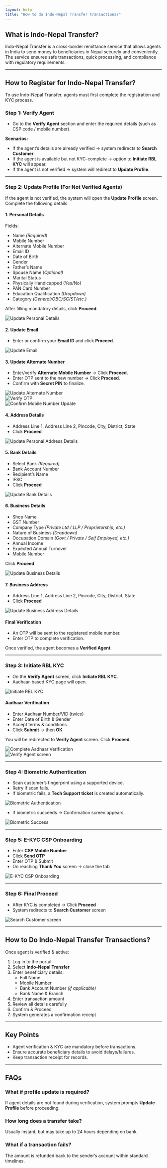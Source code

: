 ```yaml
---
layout: help
title: "How to do Indo-Nepal Transfer transactions?"
---
```


## What is Indo-Nepal Transfer?
Indo-Nepal Transfer is a cross-border remittance service that allows agents in India to send money to beneficiaries in Nepal securely and conveniently. The service ensures safe transactions, quick processing, and compliance with regulatory requirements.

---

## How to Register for Indo-Nepal Transfer?

To use Indo-Nepal Transfer, agents must first complete the registration and KYC process.

### Step 1: Verify Agent
- Go to the **Verify Agent** section and enter the required details (such as CSP code / mobile number).  

**Scenarios:**
- If the agent’s details are already verified → system redirects to **Search Customer**.  
- If the agent is available but not KYC-complete → option to **Initiate RBL KYC** will appear.  
- If the agent is not verified → system will redirect to **Update Profile**.  

---

### Step 2: Update Profile (For Not Verified Agents)

If the agent is not verified, the system will open the **Update Profile** screen. Complete the following details:

#### 1. Personal Details
Fields:  
- Name *(Required)*  
- Mobile Number  
- Alternate Mobile Number  
- Email ID  
- Date of Birth  
- Gender  
- Father’s Name  
- Spouse Name *(Optional)*  
- Marital Status  
- Physically Handicapped (Yes/No)  
- PAN Card Number  
- Education Qualification *(Dropdown)*  
- Category *(General/OBC/SC/ST/etc.)*  

After filling mandatory details, click **Proceed**.  

![Update Personal Details](../images/help/Indo-Nepal/notfound_a.jpeg)

#### 2. Update Email
- Enter or confirm your **Email ID** and click **Proceed**.  

![Update Email](../images/help/Indo-Nepal/updateEmail.jpeg)

#### 3. Update Alternate Number
- Enter/verify **Alternate Mobile Number** → Click **Proceed**.  
- Enter OTP sent to the new number → Click **Proceed**.  
- Confirm with **Secret PIN** to finalize.  

![Update Alternate Number](../images/help/Indo-Nepal/updateAlternatemobilenumber.jpeg)  
![Verify OTP](../images/help/Indo-Nepal/verify_otp1.jpeg)  
![Confirm Mobile Number Update](../images/help/Indo-Nepal/conformmbupadate.jpeg)

#### 4. Address Details
- Address Line 1, Address Line 2, Pincode, City, District, State  
- Click **Proceed**  

![Update Personal Address Details](../images/help/Indo-Nepal/notfound_b.jpeg)

#### 5. Bank Details
- Select Bank *(Required)*  
- Bank Account Number  
- Recipient’s Name  
- IFSC  
- Click **Proceed**  

![Update Bank Details](../images/help/Indo-Nepal/NOT_FOUND3.png)

#### 6. Business Details
- Shop Name  
- GST Number  
- Company Type *(Private Ltd / LLP / Proprietorship, etc.)*  
- Nature of Business *(Dropdown)*  
- Occupation Domain *(Govt / Private / Self Employed, etc.)*  
- Annual Income  
- Expected Annual Turnover  
- Mobile Number  

Click **Proceed**  

![Update Business Details](../images/help/Indo-Nepal/notfound_c.jpeg)

#### 7. Business Address
- Address Line 1, Address Line 2, Pincode, City, District, State  
- Click **Proceed**  

![Update Business Address Details](../images/help/Indo-Nepal/notfound_d.jpeg)

#### Final Verification
- An OTP will be sent to the registered mobile number.  
- Enter OTP to complete verification.  

Once verified, the agent becomes a **Verified Agent**.  

---

### Step 3: Initiate RBL KYC
- On the **Verify Agent** screen, click **Initiate RBL KYC**.  
- Aadhaar-based KYC page will open.  

![Initiate RBL KYC](../images/help/Indo-Nepal/RBL_KYC.jpeg)

#### Aadhaar Verification
- Enter Aadhaar Number/VID (twice)  
- Enter Date of Birth & Gender  
- Accept terms & conditions  
- Click **Submit** → then **OK**  

You will be redirected to **Verify Agent** screen. Click **Proceed**.  

![Complete Aadhaar Verification](../images/help/Indo-Nepal/Completed.jpeg)  
![Verify Agent screen](../images/help/Indo-Nepal/CSP_Found1.png)

---

### Step 4: Biometric Authentication
- Scan customer’s fingerprint using a supported device.  
- Retry if scan fails.  
- If biometric fails, a **Tech Support ticket** is created automatically.  

![Biometric Authentication](../images/help/Indo-Nepal/LAST.png)

- If biometric succeeds → Confirmation screen appears.  

![Biometric Success](../images/help/Indo-Nepal/kycotpProcced.jpeg)

---

### Step 5: E-KYC CSP Onboarding
- Enter **CSP Mobile Number**  
- Click **Send OTP**  
- Enter OTP & Submit  
- On reaching **Thank You** screen → close the tab  

![E-KYC CSP Onboarding](../images/help/Indo-Nepal/kyc_otp1.jpeg)

---

### Step 6: Final Proceed
- After KYC is completed → Click **Proceed**  
- System redirects to **Search Customer** screen  

![Search Customer screen](../images/help/Indo-Nepal/search_cus.jpeg)

---

## How to Do Indo-Nepal Transfer Transactions?

Once agent is verified & active:

1. Log in to the portal  
2. Select **Indo-Nepal Transfer**  
3. Enter beneficiary details:  
   - Full Name  
   - Mobile Number  
   - Bank Account Number *(if applicable)*  
   - Bank Name & Branch  
4. Enter transaction amount  
5. Review all details carefully  
6. Confirm & Proceed  
7. System generates a confirmation receipt  

---

## Key Points
- Agent verification & KYC are mandatory before transactions.  
- Ensure accurate beneficiary details to avoid delays/failures.  
- Keep transaction receipt for records.  

---

## FAQs

### What if profile update is required?
If agent details are not found during verification, system prompts **Update Profile** before proceeding.  

### How long does a transfer take?
Usually instant, but may take up to 24 hours depending on bank.  

### What if a transaction fails?
The amount is refunded back to the sender’s account within standard timelines.  
